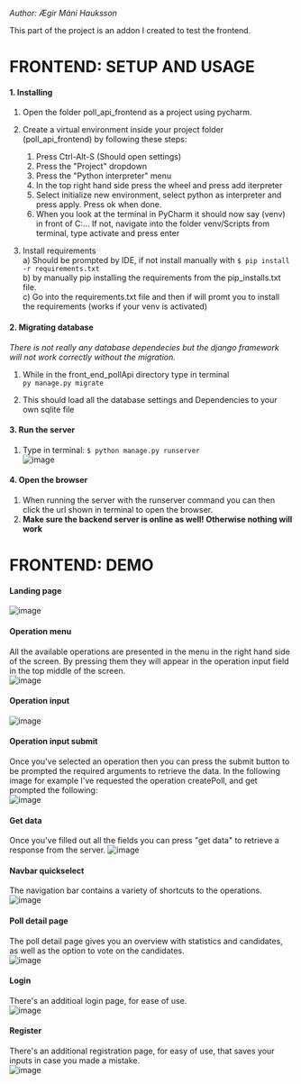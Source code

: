 _Author: Ægir Máni Hauksson_

This part of the project is an addon I created to test the frontend.
# FRONTEND: SETUP AND USAGE

#### 1. Installing
1. Open the folder poll_api_frontend as a project using pycharm.
2. Create a virtual environment inside your project folder (poll_api_frontend) by following these steps:
    1. Press Ctrl-Alt-S (Should open settings)
    2. Press the "Project" dropdown
    3. Press the "Python interpreter" menu
    4. In the top right hand side press the wheel and press add iterpreter
    5. Select initialize new environment, select python as interpreter and press apply.
        Press ok when done.
    6. When you look at the terminal in PyCharm it should now say (venv) in front of C:...
       If not, navigate into the folder venv/Scripts from terminal, type activate and press enter

3. Install requirements \
a) Should be prompted by IDE, if not install manually with `$ pip install -r requirements.txt` \
b) by manually pip installing the requirements from the pip_installs.txt file. \
c) Go into the requirements.txt file and then if will promt you to install the requirements (works if your venv is activated)

#### 2. Migrating database
_There is not really any database dependecies but the django framework will not work correctly without the migration._
1. While in the front_end_pollApi directory type in terminal \
    `py manage.py migrate`

2. This should load all the database settings and Dependencies to your own sqlite file

#### 3. Run the server
1. Type in terminal: `$ python manage.py runserver` \
![image](readme_img/runserver.PNG)

#### 4. Open the browser
1. When running the server with the runserver command you can then click the url shown in terminal to open the browser.
2. **Make sure the backend server is online as well! Otherwise nothing will work**


# FRONTEND: DEMO
#### Landing page
![image](readme_img/landing_page.PNG)

#### Operation menu
All the available operations are presented in the menu in the right hand side of the screen. By pressing them 
they will appear in the operation input field in the top middle of the screen. \
![image](readme_img/operations.PNG)

#### Operation input
![image](readme_img/operation_input.PNG)

#### Operation input submit
Once you've selected an operation then you can press the submit button to be prompted the required
arguments to retrieve the data. In the following image for example I've requested the operation 
createPoll, and get prompted the following: \
![image](readme_img/create_poll.PNG)

#### Get data
Once you've filled out all the fields you can press "get data" to retrieve a response from the server.
![image](readme_img/polls.PNG)

#### Navbar quickselect
The navigation bar contains a variety of shortcuts to the operations. \
![image](readme_img/navbar.PNG)

#### Poll detail page
The poll detail page gives you an overview with statistics and candidates, as well as the option to 
vote on the candidates. \
![image](readme_img/poll_details.PNG)

#### Login
There's an additioal login page, for ease of use. \
![image](readme_img/login.PNG)

#### Register
There's an additional registration page, for easy of use, that saves your inputs in case you made a mistake. \
![image](readme_img/register.PNG)

